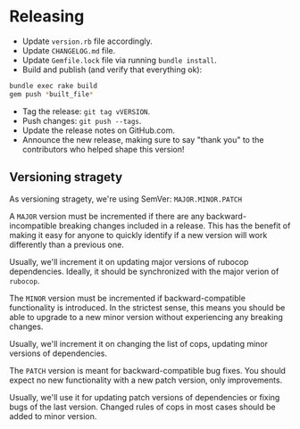 # Releasing

* Update `version.rb` file accordingly.
* Update `CHANGELOG.md` file.
* Update `Gemfile.lock` file via running `bundle install`.
* Build and publish (and verify that everything ok):

```bash
bundle exec rake build
gem push *built_file*
```
* Tag the release: `git tag vVERSION`.
* Push changes: `git push --tags`.
* Update the release notes on GitHub.com.
* Announce the new release,
   making sure to say "thank you" to the contributors
   who helped shape this version!

## Versioning stragety

As versioning stragety, we're using SemVer: `MAJOR.MINOR.PATCH`

A `MAJOR` version must be incremented if there are any backward-incompatible breaking changes included in a release. This has the benefit of making it easy for anyone to quickly identify if a new version will work differently than a previous one.

Usually, we'll increment it on updating major versions of rubocop dependencies. Ideally, it should be synchronized with the major verion of `rubocop`.

The `MINOR` version must be incremented if backward-compatible functionality is introduced. In the strictest sense, this means you should be able to upgrade to a new minor version without experiencing any breaking changes.

Usually, we'll increment it on changing the list of cops, updating minor versions of dependencies.

The `PATCH` version is meant for backward-compatible bug fixes. You should expect no new functionality with a new patch version, only improvements.

Usually, we'll use it for updating patch versions of dependencies or fixing bugs of the last version. Changed rules of cops in most cases should be added to minor version.
